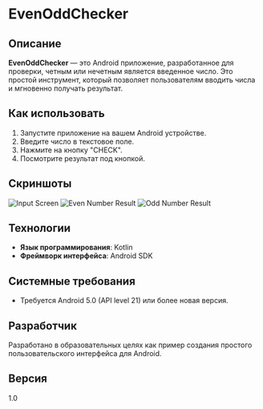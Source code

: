 # EvenOddChecker

## Описание
**EvenOddChecker** — это Android приложение, разработанное для проверки, четным или нечетным является введенное число. Это простой инструмент, который позволяет пользователям вводить числа и мгновенно получать результат.

## Как использовать
1. Запустите приложение на вашем Android устройстве.
2. Введите число в текстовое поле.
3. Нажмите на кнопку "CHECK".
4. Посмотрите результат под кнопкой.

## Скриншоты
![Input Screen](![Screenshot_1](https://github.com/iskander-rassulov/kotlin_even-odd-checker/assets/167358283/3ff06f36-b5db-4dec-b28a-40fadf7f3187)
)
![Even Number Result](![Screenshot_2](https://github.com/iskander-rassulov/kotlin_even-odd-checker/assets/167358283/9d651982-c6c2-45ab-852e-0accc5722b8b)
)
![Odd Number Result](![Screenshot_3](https://github.com/iskander-rassulov/kotlin_even-odd-checker/assets/167358283/7204bffc-81b0-4e58-a610-b50adcfe1dab)
)

## Технологии
- **Язык программирования**: Kotlin
- **Фреймворк интерфейса**: Android SDK

## Системные требования
- Требуется Android 5.0 (API level 21) или более новая версия.

## Разработчик
Разработано в образовательных целях как пример создания простого пользовательского интерфейса для Android.

## Версия
1.0
